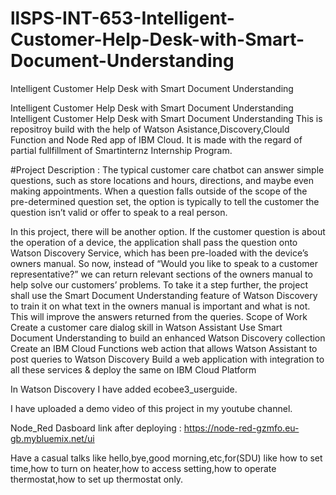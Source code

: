 # llSPS-INT-653-Intelligent-Customer-Help-Desk-with-Smart-Document-Understanding
Intelligent Customer Help Desk with Smart Document Understanding


Intelligent Customer Help Desk with Smart Document Understanding Intelligent Customer Help Desk with Smart Document Understanding This is repositroy build with the help of Watson Asistance,Discovery,Clould Function and Node Red app of IBM Cloud. It is made with the regard of partial fullfillment of Smartinternz Internship Program.

#Project Description : The typical customer care chatbot can answer simple questions, such as store locations and hours, directions, and maybe even making appointments. When a question falls outside of the scope of the pre-determined question set, the option is typically to tell the customer the question isn’t valid or offer to speak to a real person.

In this project, there will be another option. If the customer question is about the operation of a device, the application shall pass the question onto Watson Discovery Service, which has been pre-loaded with the device’s owners manual. So now, instead of “Would you like to speak to a customer representative?” we can return relevant sections of the owners manual to help solve our customers’ problems. To take it a step further, the project shall use the Smart Document Understanding feature of Watson Discovery to train it on what text in the owners manual is important and what is not. This will improve the answers returned from the queries. Scope of Work Create a customer care dialog skill in Watson Assistant Use Smart Document Understanding to build an enhanced Watson Discovery collection Create an IBM Cloud Functions web action that allows Watson Assistant to post queries to Watson Discovery Build a web application with integration to all these services & deploy the same on IBM Cloud Platform

In Watson Discovery I have added ecobee3_userguide.

I have uploaded a demo video of this project in my youtube channel. 

Node_Red Dasboard link after deploying : https://node-red-gzmfo.eu-gb.mybluemix.net/ui

Have a casual talks like hello,bye,good morning,etc,for(SDU) like how to set time,how to turn on heater,how to access setting,how to operate thermostat,how to set up thermostat only.

